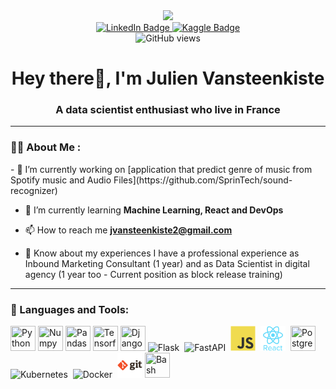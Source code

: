 <div id="header" align="center">
  <img src="https://media.giphy.com/media/hqU2KkjW5bE2v2Z7Q2/giphy.gif" width="100"/>
</div>

<div id="badges" align="center">
  <a href="https://linkedin.com/in/julienvansteenkiste">
    <img src="https://img.shields.io/badge/Linkedin-blue?logo=linkedin&logoColor=white&style=for-the-badge" alt="LinkedIn Badge"/>
  </a>
  <a href="https://kaggle.com/julienvansteenkiste">
    <img src="https://img.shields.io/badge/Kaggle-orange?logo=kaggle&logoColor=white&style=for-the-badge" alt="Kaggle Badge"/>
  </a>
</div>

<div id="stats" align="center">
  <img src="https://komarev.com/ghpvc/?username=SprinTech&style=flat-square&color=blue" alt="GitHub views"/>
</div>

<h1 align="center">Hey there👋, I'm Julien Vansteenkiste</h1>
<h3 align="center">A data scientist enthusiast who live in France</h3>

---
<div id="about">
<h3>🙋‍♂️ About Me : </h3>
- 🔭 I’m currently working on [application that predict genre of music from Spotify music and Audio Files](https://github.com/SprinTech/sound-recognizer)

- 🌱 I’m currently learning **Machine Learning, React and DevOps**

- 📫 How to reach me **jvansteenkiste2@gmail.com**

- 📄 Know about my experiences I have a professional experience as Inbound Marketing Consultant (1 year) and as Data Scientist in digital agency (1 year too - Current position as block release training)
 </div>
 
---
<div id="tools">
<h3>🔧 Languages and Tools:</h3>
  <img src="https://github.com/devicons/devicon/blob/master/icons/git/python-original-wordmark.svg" title="Python" **alt="Python" width="40" height="40"/>
  <img src="https://github.com/devicons/devicon/blob/master/icons/git/numpy-original-wordmark.svg" title="Numpy" **alt="Numpy" width="40" height="40"/>
  <img src="https://github.com/devicons/devicon/blob/master/icons/git/pandas-original-wordmark.svg" title="Pandas" **alt="Pandas" width="40" height="40"/>
  <img src="https://github.com/devicons/devicon/blob/master/icons/git/tensorflow-original-wordmark.svg" title="Tensorflow" **alt="Tensorflow" width="40" height="40"/>
  <img src="https://github.com/devicons/devicon/blob/master/icons/git/django-original-wordmark.svg" title="Django" **alt="Django" width="40" height="40"/>
  <img src="https://github.com/devicons/devicon/blob/master/icons/react/flask-original-wordmark.svg" title="Flask" alt="Flask" width="40" height="40"/>&nbsp;
  <img src="https://github.com/devicons/devicon/blob/master/icons/react/fastapi-original-wordmark.svg" title="FastAPI" alt="FastAPI" width="40" height="40"/>&nbsp;
  <img src="https://github.com/devicons/devicon/blob/master/icons/javascript/javascript-original.svg" title="JavaScript" alt="JavaScript" width="40" height="40"/>&nbsp;
  <img src="https://github.com/devicons/devicon/blob/master/icons/react/react-original-wordmark.svg" title="React" alt="React" width="40" height="40"/>&nbsp;
  <img src="https://github.com/devicons/devicon/blob/master/icons/git/postgresql-original-wordmark.svg" title="PostgreSQL" **alt="PostgreSQL" width="40" height="40"/>
  <img src="https://github.com/devicons/devicon/blob/master/icons/react/kubernetes-original-wordmark.svg" title="Kubernetes" alt="Kubernetes" width="40" height="40"/>&nbsp;
  <img src="https://github.com/devicons/devicon/blob/master/icons/react/docker-original-wordmark.svg" title="Docker" alt="Docker" width="40" height="40"/>&nbsp;
  <img src="https://github.com/devicons/devicon/blob/master/icons/git/git-original-wordmark.svg" title="Git" **alt="Git" width="40" height="40"/>
  <img src="https://github.com/devicons/devicon/blob/master/icons/git/bash-original-wordmark.svg" title="Bash" **alt="Bash" width="40" height="40"/>
</div>
